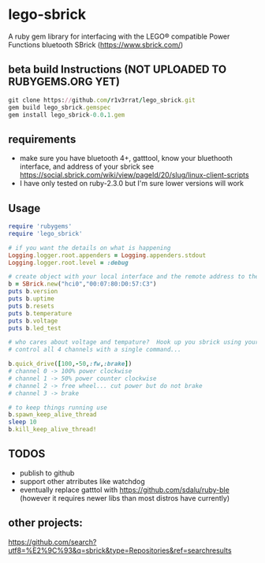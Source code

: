 # lego-sbrick
A ruby gem library for interfacing with the LEGO® compatible Power Functions bluetooth SBrick (https://www.sbrick.com/)

## beta build Instructions (NOT UPLOADED TO RUBYGEMS.ORG YET)
```ruby
git clone https://github.com/r1v3rrat/lego_sbrick.git
gem build lego_sbrick.gemspec
gem install lego_sbrick-0.0.1.gem

```
## requirements
- make sure you have bluetooth 4+, gatttool, know your bluethooth interface, and address of your sbrick
see https://social.sbrick.com/wiki/view/pageId/20/slug/linux-client-scripts
- I have only tested on ruby-2.3.0 but I'm sure lower versions will work

## Usage
```ruby
require 'rubygems'
require 'lego_sbrick'

# if you want the details on what is happening
Logging.logger.root.appenders = Logging.appenders.stdout
Logging.logger.root.level = :debug

# create object with your local interface and the remote address to the sbrick
b = SBrick.new("hci0","00:07:80:D0:57:C3")
puts b.version
puts b.uptime
puts b.resets
puts b.temperature
puts b.voltage
puts b.led_test

# who cares about voltage and tempature?  Hook up you sbrick using your car jumper cables and burn some plastic (don't actually do that)...
# control all 4 channels with a single command...

b.quick_drive([100,-50,:fw,:brake])
# channel 0 -> 100% power clockwise
# channel 1 -> 50% power counter clockwise
# channel 2 -> free wheel... cut power but do not brake
# channel 3 -> brake

# to keep things running use
b.spawn_keep_alive_thread
sleep 10
b.kill_keep_alive_thread!


```

## TODOS

- publish to github
- support other atrributes like watchdog
- eventually replace gatttol with https://github.com/sdalu/ruby-ble (however it requires newer libs than most distros have currently)

## other projects:
https://github.com/search?utf8=%E2%9C%93&q=sbrick&type=Repositories&ref=searchresults







